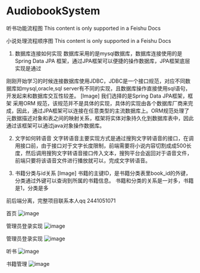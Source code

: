 # AudiobookSystem
听书功能流程图
This content is only supported in a Feishu Docs

小说处理流程顺序图
This content is only supported in a Feishu Docs
 
1. 数据库连接如何实现
数据库采用的是mysql数据库，数据库连接使用的是Spring Data JPA 框架，通过JPA框架可以便捷的操作数据库，JPA框架底层实现是通过

刚刚开始学习的时候连接数据库使用JDBC，JDBC是一个接口规范，对应不同数据库如mysql,oracle,sql server有不同的实现，且数据库操作直接使用sql语句，开发起来和数据库交互性较差。
[Image]
我们选择的是Spring Data JPA框架，框架 采用ORM 规范，该规范并不是具体的实现，具体的实现由各个数据库厂商来完成，因此，通过JPA框架可以连接在任意类型的主流数据库上。ORM规范处理了元数据描述对象和表之间的映射关系，框架将实体对象持久化到数据库表中，因此通过该框架可以通过java对象操作数据库。

2. 文字如何转语音
文字转语音主要实现方式是通过搜狗文字转语音的接口，在调用接口前，由于接口对于文字长度限制，前端需要将小说内容切割成成500长度，然后调用搜狗文字转语音接口传入文本，搜狗平台会返回对于语音文件，前端只要将该语音文件进行播放就可以，完成文字转语音。

3. 书籍分类与id关系
[Image]
书籍的主键ID，是书籍分类表里book_id的外键，分类通过外键可以查询到所属的书籍信息。
书籍和分类的关系是一对多，书籍是1，分类是多

前后端分离，完整项目联系本人qq 2441051071

首页
![image](https://github.com/user-attachments/assets/3b8c07fa-5282-401e-91cd-57f46d89640d)

管理员登录实现
![image](https://github.com/user-attachments/assets/d6d9931b-1eb1-4025-8e20-d00c258db6ff)

管理员登录实现
![image](https://github.com/user-attachments/assets/cc6baa5e-dee0-4b1f-8e19-d563ce875712)

听书
![image](https://github.com/user-attachments/assets/f92fa8f8-c7a9-42bf-9be7-03462e315729)

书籍管理
![image](https://github.com/user-attachments/assets/e8fcb2c2-7ed5-4f26-a341-bd9806282f65)
